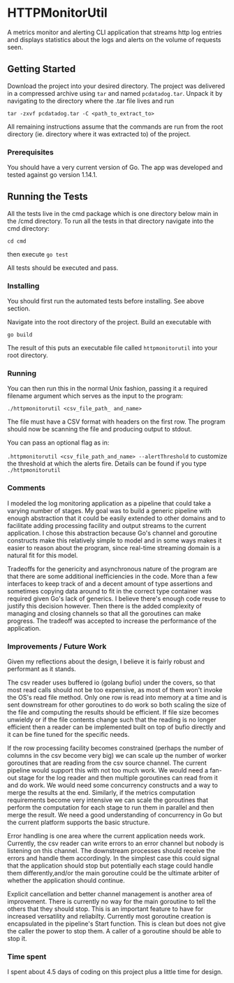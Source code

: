 # HTTPMonitorUtil

A metrics monitor and alerting CLI application that streams http log entries and displays
statistics about the logs and alerts on the volume of requests seen. 

## Getting Started

Download the project into your desired directory. The project was delivered in a compressed
archive using ```tar``` and named ```pcdatadog.tar```.
Unpack it by navigating to the directory where the .tar file
lives and run

```tar -zxvf pcdatadog.tar -C <path_to_extract_to>```

All remaining instructions assume that the commands are run from the root directory
(ie. directory where it was extracted to) of the project.  

### Prerequisites

You should have a very current version of Go. The app was developed and tested against go version 1.14.1.

## Running the Tests

All the tests live in the cmd package which is one directory below main in the /cmd directory.
To run all the tests in that directory navigate into the cmd directory:

```cd cmd```

then execute
```go test```

All tests should be executed and pass.

### Installing

You should first run the automated tests before installing.  See above section.

Navigate into the root directory of the project. Build an executable with

```go build```

The result of this puts an executable file called ```httpmonitorutil``` into your root directory.


### Running

You can then run this in the normal Unix fashion, passing it a required filename argument which serves as the input to the program:

```./httpmonitorutil <csv_file_path_ and_name> ```
  
The file must have a CSV format with headers on the first row.  The program should now be scanning
the file and producing output to stdout.

You can pass an optional flag as in:

```.httpmonitorutil <csv_file_path_and_name> --alertThreshold``` to customize the threshold at which the alerts fire.  Details can be found if you type ```./httpmonitorutil```


### Comments 

I modeled the log monitoring application as a pipeline that could take a varying number of stages. My goal was to build a generic pipeline with enough abstraction that it could be easily extended to other domains and to facilitate adding processing facility and output streams to the current application. I chose this abstraction because Go's channel and goroutine constructs make this relatively simple to model and in some ways makes it easier to reason about the program, since real-time streaming domain is a natural fit for this model.  

Tradeoffs for the genericity and asynchronous nature of the program are that there are some additional inefficiencies in the code.  More than a few interfaces to keep track of and a decent amount of type assertions and sometimes copying data around to fit in the correct type container was required given Go's lack of generics. I believe there's enough code reuse to justify this decision however.  Then there is the added complexity of managing and closing channels so that all the goroutines can make progress. The tradeoff was accepted to increase the performance of the application.

### Improvements / Future Work

Given my reflections about the design, I believe it is fairly robust and performant as it stands. 

The csv reader uses buffered io (golang bufio) under the covers, so that most read calls should not be too expensive, as most of them won't invoke the OS's read file method. Only one row is read into memory at a time and is sent downstream for other goroutines to do work so both scaling the size of the file and computing the results should be efficient.  If file size becomes unwieldy or if the file contents change such that the reading is no longer efficient then a reader can be implemented built on top of bufio directly and it can be fine tuned for the specific needs.

If the row processing facility becomes constrained (perhaps the number of columns in the csv become very big) we can scale up the number of worker goroutines that are reading from the csv source channel.  The current pipeline would support this with not too much work.  We would need a fan-out stage for the log reader and then multiple goroutines can read from it and do work. We would need some concurrency constructs and a way to merge the results at the end.  Similarly, if the metrics computation requirements become very intensive we can scale the goroutines that perform the computation for each stage to run them in parallel and then merge the result.  We need a good understanding of concurrency in Go but the current platform supports the basic structure.   

Error handling is one area where the current application needs work.  Currently, the csv reader can write errors to an error channel but nobody is listening on this channel.  The downstream processes should receive the errors and handle them accordingly.  In the simplest case this could signal that the application should stop but potentially each stage could handle them differently,and/or the main goroutine could be the ultimate arbiter of whether the application should continue.

Explicit cancellation and better channel management is another area of improvement.  There is currently no way for the main goroutine to tell the others that they should stop.  This is an important feature to have for increased versatility and reliabilty.  Currently most goroutine creation is encapsulated in the pipeline's Start function.  This is clean but does not give the caller the power to stop them.  A caller of a goroutine should be able to stop it.

### Time spent

I spent about 4.5 days of coding on this project plus a little time for design.
